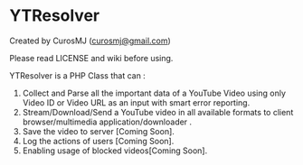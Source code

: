YTResolver
====================

Created by CurosMJ (curosmj@gmail.com)

Please read LICENSE and wiki before using.


YTResolver is a PHP Class that can :

1. Collect and Parse all the important data of a YouTube Video using only Video ID or Video URL as an input with smart error reporting.
2. Stream/Download/Send a YouTube video in all available formats to client browser/multimedia application/downloader .
3. Save the video to server [Coming Soon].
4. Log the actions of users [Coming Soon].
5. Enabling usage of blocked videos[Coming Soon].
